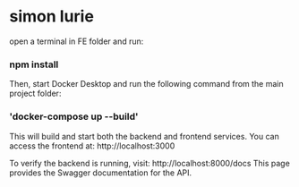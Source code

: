 # simon lurie

open a terminal in FE folder
and run:
### npm install

Then, start Docker Desktop 
and run the following command from the main project folder:
### 'docker-compose up --build'

This will build and start both the backend and frontend services.
You can access the frontend at: http://localhost:3000

To verify the backend is running, visit: http://localhost:8000/docs
This page provides the Swagger documentation for the API.
